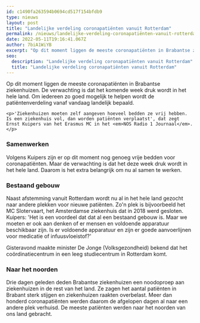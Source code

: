```yaml
---
id: c1490fa263594b0694cd517f154bfdb9
type: nieuws
layout: post
title: "Landelijke verdeling coronapatiënten vanuit Rotterdam"
permalink: /nieuws/landelijke-verdeling-coronapatiënten-vanuit-rotterdam/
date: 2022-05-11T19:16:41.067Z
author: 7biA1WiYB
excerpt: "Op dit moment liggen de meeste coronapatiënten in Brabantse ziekenhuizen. De verwachting is dat het komende week druk wordt in het hele land. Om iedereen zo goed mogelijk te helpen wordt de patiëntenverdeling vanaf vandaag landelijk bepaald.  "
seo:
  description: "Landelijke verdeling coronapatiënten vanuit Rotterdam"
  title: "Landelijke verdeling coronapatiënten vanuit Rotterdam"
---
```

Op dit moment liggen de meeste coronapatiënten in Brabantse ziekenhuizen. De verwachting is dat het komende week druk wordt in het hele land. Om iedereen zo goed mogelijk te helpen wordt de patiëntenverdeling vanaf vandaag landelijk bepaald.  

    <p>'Ziekenhuizen moeten zelf aangeven hoeveel bedden ze vrij hebben. Is een ziekenhuis vol, dan worden patiënten verplaatst', dat zegt Ernst Kuipers van het Erasmus MC in het <em>NOS Radio 1 Journaal</em>.</p>
<h3>Samenwerken</h3>
<p>Volgens Kuipers zijn er op dit moment nog genoeg vrije bedden voor coronapatiënten. Maar de verwachting is dat het deze week druk wordt in het hele land. Daarom is het extra belangrijk om nu al samen te werken.</p>
<h3>Bestaand gebouw</h3>
<p>Naast afstemming vanuit Rotterdam wordt nu al in het hele land gezocht naar andere plekken voor nieuwe patiënten. Zo'n plek is bijvoorbeeld het MC Slotervaart, het Amsterdamse ziekenhuis dat in 2018 werd gesloten. Kuipers: 'Het is een voordeel dat dat al een bestaand gebouw is. Maar we moeten er ook aan denken of er mensen en voldoende apparatuur beschikbaar zijn. Is er voldoende apparatuur en zijn er goede aanvoerlijnen voor medicatie of infuusvloeistof?'</p>
<p>Gisteravond maakte minister De Jonge (Volksgezondheid) bekend dat het coördinatiecentrum in een leeg studiecentrum in Rotterdam komt.</p>
<h3>Naar het noorden</h3>
<p>Drie dagen geleden deden Brabantse ziekenhuizen een noodoproep aan ziekenhuizen in de rest van het land. Ze zagen het aantal patiënten in Brabant sterk stijgen en ziekenhuizen raakten overbelast. Meer dan honderd coronapatiënten werden daarom de afgelopen dagen al naar een andere plek verhuisd. De meeste patiënten werden naar het noorden van ons land gebracht.</p>  
